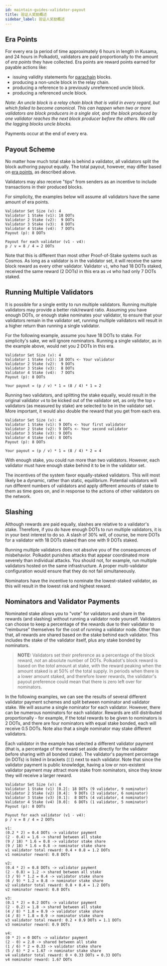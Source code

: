 ```yaml
---
id: maintain-guides-validator-payout
title: 验证人奖励概述
sidebar_label: 验证人奖励概述
---
```


## Era Points

For every era (a period of time approximately 6 hours in length in Kusama, and 24 hours in Polkadot), validators are paid proportionally to the amount of _era points_ they have collected. Era points are reward points earned for payable actions like:

- issuing validity statements for [parachain](learn-parachain) blocks.
- producing a non-uncle block in the relay chain.
- producing a reference to a previously unreferenced uncle block.
- producing a referenced uncle block.

_Note: An uncle block is a relay chain block that is valid in every regard, but which failed to become canonical. This can happen when two or more validators are block producers in a single slot, and the block produced by one validator reaches the next block producer before the others. We call the lagging blocks uncle blocks._

Payments occur at the end of every era.

## Payout Scheme

No matter how much total stake is behind a validator, all validators split the block authoring payout equally. The total payout, however, may differ based on [era points](#era-points), as described above.

Validators may also receive "tips" from senders as an incentive to include transactions in their produced blocks.

For simplicity, the examples below will assume all validators have the same amount of era points.

```
Validator Set Size (v): 4
Validator 1 Stake (v1): 18 DOTs
Validator 2 Stake (v2):  9 DOTs
Validator 3 Stake (v3):  8 DOTs
Validator 4 Stake (v4):  7 DOTs
Payout (p): 8 DOTs

Payout for each validator (v1 - v4):
p / v = 8 / 4 = 2 DOTs
```

Note that this is different than most other Proof-of-Stake systems such as Cosmos. As long as a validator is in the validator set, it will receive the same block reward as every other validator. Validator `v1`, who had 18 DOTs staked, received the same reward (2 DOTs) in this era as `v4` who had only 7 DOTs staked.

## Running Multiple Validators

It is possible for a single entity to run multiple validators. Running multiple validators may provide a better risk/reward ratio. Assuming you have enough DOTs, or enough stake nominates your validator, to ensure that your validators remain in the validator set, running multiple validators will result in a higher return than running a single validator.

For the following example, assume you have 18 DOTs to stake. For simplicity's sake, we will ignore nominators. Running a single validator, as in the example above, would net you 2 DOTs in this era.

```
Validator Set Size (v): 4
Validator 1 Stake (v1): 18 DOTs <- Your validator
Validator 2 Stake (v2):  9 DOTs
Validator 3 Stake (v3):  8 DOTs
Validator 4 Stake (v4):  7 DOTs
Payout (p): 8 DOTs

Your payout = (p / v) * 1 = (8 / 4) * 1 = 2
```

Running two validators, and splitting the stake equally, would result in the original validator `v4` to be kicked out of the validator set, as only the top `v` validators (as measured by stake) are selected to be in the validator set. More important, it would also double the reward that you get from each era.

```
Validator Set Size (v): 4
Validator 1 Stake (v1): 9 DOTs <- Your first validator
Validator 2 Stake (v2): 9 DOTs <- Your second validator
Validator 3 Stake (v3): 9 DOTs
Validator 4 Stake (v4): 8 DOTs
Payout (p): 8 DOTs

Your payout = (p / v) * 1 = (8 / 4) * 2 = 4
```

With enough stake, you could run more than two validators. However, each validator must have enough stake behind it to be in the validator set.

The incentives of the system favor equally-staked validators. This will most likely be a dynamic, rather than static, equilibrium. Potential validators will run different numbers of validators and apply different amounts of stake to them as time goes on, and in response to the actions of other validators on the network.

## Slashing

Although rewards are paid equally, slashes are relative to a validator's stake. Therefore, if you do have enough DOTs to run multiple validators, it is in your best interest to do so. A slash of 30% will, of course, be more DOTs for a validator with 18 DOTs staked than one with 9 DOTs staked.

Running multiple validators does not absolve you of the consequences of misbehavior. Polkadot punishes attacks that appear coordinated more severely than individual attacks. You should not, for example, run multiple validators hosted on the same infrastructure. A proper multi-validator configuration would ensure that they do not fail simultaneously.

Nominators have the incentive to nominate the lowest-staked validator, as this will result in the lowest risk and highest reward.

## Nominators and Validator Payments

Nominated stake allows you to "vote" for validators and share in the rewards (and slashing) without running a validator node yourself. Validators can choose to keep a percentage of the rewards due to their validator to "reimburse" themselves for the cost of running a validator node. Other than that, all rewards are shared based on the stake behind each validator. This includes the stake of the validator itself, plus any stake bonded by nominators.

> **NOTE:** Validators set their preference as a percentage of the block reward, _not_ an absolute number of DOTs. Polkadot's block reward is based on the _total_ amount at stake, with the reward peaking when the amount staked is at 50% of the total supply. In periods when there is a lower amount staked, and therefore lower rewards, the validator's payout preference could mean that there is zero left over for nominators.

In the following examples, we can see the results of several different validator payment schemes and split between nominator and validator stake. We will assume a single nominator for each validator. However, there can be numerous nominators for each validator. Rewards are still distributed proportionally - for example, if the total rewards to be given to nominators is 2 DOTs, and there are four nominators with equal stake bonded, each will receive 0.5 DOTs. Note also that a single nominator may stake different validators.

Each validator in the example has selected a different validator payment (that is, a percentage of the reward set aside directly for the validator before sharing with all bonded stake). The validator's payment percentage (in DOTs) is listed in brackets (`[]`) next to each validator. Note that since the validator payment is public knowledge, having a low or non-existent validator payment may attract more stake from nominators, since they know they will receive a larger reward.

```
Validator Set Size (v): 4
Validator 1 Stake (v1) [0.2]: 18 DOTs (9 validator, 9 nominator)
Validator 2 Stake (v2) [0.4]:  9 DOTs (3 validator, 6 nominator)
Validator 3 Stake (v3) [0.1]:  8 DOTs (4 validator, 4 nominator)
Validator 4 Stake (v4) [0.0]:  6 DOTs (1 validator, 5 nominator)
Payout (p): 8 DOTs

Payout for each validator (v1 - v4):
p / v = 8 / 4 = 2 DOTs

v1:
(0.2 * 2) = 0.4 DOTs -> validator payment
(2 - 0.4) = 1.6 -> shared between all stake
(9 / 18) * 1.6 = 0.8 -> validator stake share
(9 / 18) * 1.6 = 0.8 -> nominator stake share
v1 validator total reward: 0.4 + 0.8 = 1.2 DOTs
v1 nominator reward: 0.8 DOTs

v2:
(0.4 * 2) = 0.8 DOTs -> validator payment
(2 - 0.8) = 1.2 -> shared between all stake
(3 / 9) * 1.2 = 0.4 -> validator stake share
(6 / 9) * 1.2 = 0.8 -> nominator stake share
v2 validator total reward: 0.8 + 0.4 = 1.2 DOTs
v2 nominator reward: 0.8 DOTs

v3:
(0.1 * 2) = 0.2 DOTs -> validator payment
(2 - 0.2) = 1.8 -> shared between all stake
(4 / 8) * 1.8 = 0.9 -> validator stake share
(4 / 8) * 1.8 = 0.9 -> nominator stake share
v3 validator total reward: 0.2 + 0.9 DOTs = 1.1 DOTs
v3 nominator reward: 0.9 DOTs

v4:
(0 * 2) = 0 DOTs -> validator payment
(2 - 0) = 2.0 -> shared between all stake
(1 / 6) * 2 = 0.33 -> validator stake share
(5 / 6) * 2 = 1.67 -> nominator stake share
v4 validator total reward: 0 + 0.33 DOTs = 0.33 DOTs
v4 nominator reward: 1.67 DOTs
```
